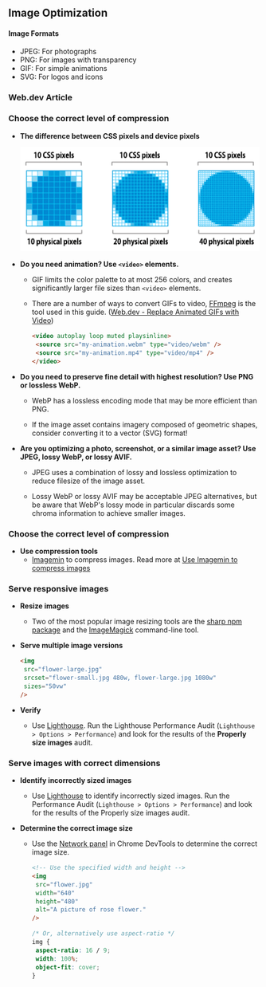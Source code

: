 ## Image Optimization

#### Image Formats

- JPEG: For photographs
- PNG: For images with transparency
- GIF: For simple animations
- SVG: For logos and icons

### Web.dev Article

### Choose the correct level of compression

- **The difference between CSS pixels and device pixels**

  <img src="images/three-images-showing-dif-674a2b17f1ab7_1440.png"  alt="CSS pixels and device pixels" width="500"/>

  <br/>

- **Do you need animation? Use `<video>` elements.**

  - GIF limits the color palette to at most 256 colors, and creates significantly larger file sizes than `<video>` elements.

  - There are a number of ways to convert GIFs to video, [FFmpeg](https://www.ffmpeg.org/) is the tool used in this guide. ([Web.dev - Replace Animated GIFs with Video](https://web.dev/articles/replace-gifs-with-videos))

    ```html
    <video autoplay loop muted playsinline>
     <source src="my-animation.webm" type="video/webm" />
     <source src="my-animation.mp4" type="video/mp4" />
    </video>
    ```

- **Do you need to preserve fine detail with highest resolution? Use PNG or lossless WebP.**

  - WebP has a lossless encoding mode that may be more efficient than PNG.

  - If the image asset contains imagery composed of geometric shapes, consider converting it to a vector (SVG) format!

- **Are you optimizing a photo, screenshot, or a similar image asset? Use JPEG, lossy WebP, or lossy AVIF.**

  - JPEG uses a combination of lossy and lossless optimization to reduce filesize of the image asset.

  - Lossy WebP or lossy AVIF may be acceptable JPEG alternatives, but be aware that WebP's lossy mode in particular discards some chroma information to achieve smaller images.

### Choose the correct level of compression

- **Use compression tools**
  - [Imagemin](https://www.npmjs.com/package/imagemin) to compress images. Read more at [Use Imagemin to compress images](https://web.dev/articles/use-imagemin-to-compress-images)

### Serve responsive images

- **Resize images**

  - Two of the most popular image resizing tools are the [sharp npm package](https://www.npmjs.com/package/sharp) and the [ImageMagick](https://imagemagick.org/index.php) command-line tool.

- **Serve multiple image versions**
  ```html
  <img
   src="flower-large.jpg"
   srcset="flower-small.jpg 480w, flower-large.jpg 1080w"
   sizes="50vw"
  />
  ```
- **Verify**
  - Use [Lighthouse](https://developers.google.com/web/tools/lighthouse). Run the Lighthouse Performance Audit (`Lighthouse > Options > Performance`) and look for the results of the **Properly size images** audit.

### Serve images with correct dimensions

- **Identify incorrectly sized images**
  - Use [Lighthouse](https://developers.google.com/web/tools/lighthouse) to identify incorrectly sized images. Run the Performance Audit (`Lighthouse > Options > Performance`) and look for the results of the Properly size images audit.
- **Determine the correct image size**

  - Use the [Network panel](https://developers.google.com/web/tools/chrome-devtools/network) in Chrome DevTools to determine the correct image size.

    ```html
    <!-- Use the specified width and height -->
    <img
     src="flower.jpg"
     width="640"
     height="480"
     alt="A picture of rose flower."
    />
    ```

    ```css
    /* Or, alternatively use aspect-ratio */
    img {
     aspect-ratio: 16 / 9;
     width: 100%;
     object-fit: cover;
    }
    ```
